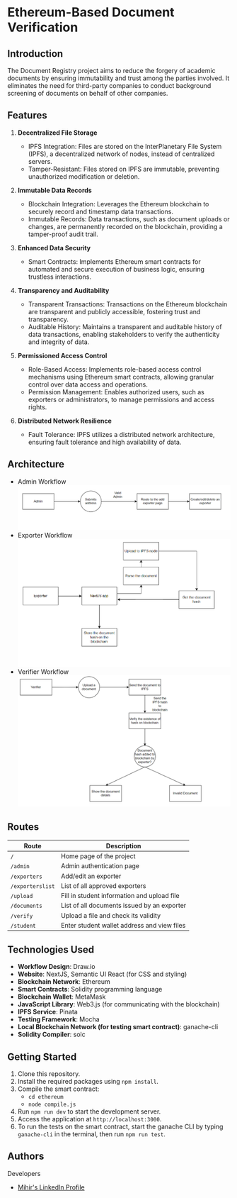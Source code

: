 # Ethereum-Based Document Verification

## Introduction

The Document Registry project aims to reduce the forgery of academic documents by ensuring immutability and trust among the parties involved. It eliminates the need for third-party companies to conduct background screening of documents on behalf of other companies.

## Features

1. **Decentralized File Storage**

   - IPFS Integration: Files are stored on the InterPlanetary File System (IPFS), a decentralized network of nodes, instead of centralized servers.
   - Tamper-Resistant: Files stored on IPFS are immutable, preventing unauthorized modification or deletion.

2. **Immutable Data Records**

   - Blockchain Integration: Leverages the Ethereum blockchain to securely record and timestamp data transactions.
   - Immutable Records: Data transactions, such as document uploads or changes, are permanently recorded on the blockchain, providing a tamper-proof audit trail.

3. **Enhanced Data Security**

   - Smart Contracts: Implements Ethereum smart contracts for automated and secure execution of business logic, ensuring trustless interactions.

4. **Transparency and Auditability**

   - Transparent Transactions: Transactions on the Ethereum blockchain are transparent and publicly accessible, fostering trust and transparency.
   - Auditable History: Maintains a transparent and auditable history of data transactions, enabling stakeholders to verify the authenticity and integrity of data.

5. **Permissioned Access Control**

   - Role-Based Access: Implements role-based access control mechanisms using Ethereum smart contracts, allowing granular control over data access and operations.
   - Permission Management: Enables authorized users, such as exporters or administrators, to manage permissions and access rights.

6. **Distributed Network Resilience**
   - Fault Tolerance: IPFS utilizes a distributed network architecture, ensuring fault tolerance and high availability of data.

## Architecture

- Admin Workflow
  ![Admin workflow diagram](images/adminWorkflow.png)
- Exporter Workflow
  ![Exporter workflow diagram](images/exporterWorkflow.png)
- Verifier Workflow
  ![Verifier workflow diagram](images/verfierWorkflow.png)

## Routes

| Route            | Description                                 |
| ---------------- | ------------------------------------------- |
| `/`              | Home page of the project                    |
| `/admin`         | Admin authentication page                   |
| `/exporters`     | Add/edit an exporter                        |
| `/exporterslist` | List of all approved exporters              |
| `/upload`        | Fill in student information and upload file |
| `/documents`     | List of all documents issued by an exporter |
| `/verify`        | Upload a file and check its validity        |
| `/student`       | Enter student wallet address and view files |

## Technologies Used

- **Workflow Design**: Draw.io
- **Website**: NextJS, Semantic UI React (for CSS and styling)
- **Blockchain Network**: Ethereum
- **Smart Contracts**: Solidity programming language
- **Blockchain Wallet**: MetaMask
- **JavaScript Library**: Web3.js (for communicating with the blockchain)
- **IPFS Service**: Pinata
- **Testing Framework**: Mocha
- **Local Blockchain Network (for testing smart contract)**: ganache-cli
- **Solidity Compiler**: solc

## Getting Started

1. Clone this repository.
2. Install the required packages using `npm install`.
3. Compile the smart contract:
   - `cd ethereum`
   - `node compile.js`
4. Run `npm run dev` to start the development server.
5. Access the application at `http://localhost:3000`.
6. To run the tests on the smart contract, start the ganache CLI by typing `ganache-cli` in the terminal, then run `npm run test`.

## Authors

Developers

- [Mihir's LinkedIn Profile](https://www.linkedin.com/in/mihir-shah-322931231/)
